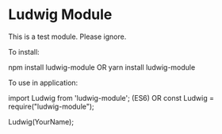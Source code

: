 # Ludwig Module

This is a test module. 
Please ignore.

To install: 

npm install ludwig-module  OR
yarn install ludwig-module

To use in application: 

import Ludwig from 'ludwig-module'; (ES6) OR
const Ludwig = require("ludwig-module");

Ludwig(YourName);
